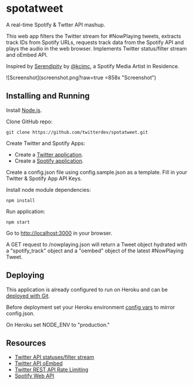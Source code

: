 spotatweet
==========

A real-time Spotify &amp; Twtter API mashup.

This web app filters the Twitter stream for #NowPlaying tweets, extracts track IDs from Spotify URLs, requests track data from the Spotify API and plays the audio in the web browser. Implements Twitter status/filter stream and oEmbed API.

Inspired by [Serendipity](https://www.spotify.com/us/arts/serendipity/) by [@kcimc](https://twitter.com/kcimc), a Spotify Media Artist in Residence.

![Screenshot](screenshot.png?raw=true =858x "Screenshot")

Installing and Running
----

Install [Node.js](http://nodejs.org/).

Clone GitHub repo:

```
git clone https://github.com/twitterdev/spotatweet.git
```

Create Twitter and Spotify Apps:

- Create a [Twitter application](https://apps.twitter.com).
- Create a [Spotify application](https://developer.spotify.com/my-applications).

Create a config.json file using config.sample.json as a template. Fill in your Twitter & Spotify App API Keys.

Install node module dependencies:

```
npm install 
```

Run application:

```
npm start
```

Go to [http://localhost:3000](http://localhost:3000) in your browser.

A GET request to /nowplaying.json will return a Tweet object hydrated with a "spotify_track" object and a "oembed" object of the latest #NowPlaying Tweet.

Deploying
---
This application is already configured to run on Heroku and can be [deployed with Git](https://devcenter.heroku.com/articles/git).

Before deployment set your Heroku environment [config vars](https://devcenter.heroku.com/articles/config-vars) to mirror config.json.

On Heroku set NODE_ENV to "production."


Resources
----
- [Twitter API statuses/filter stream](https://dev.twitter.com/docs/api/1.1/post/statuses/filter)
- [Twitter API oEmbed](https://dev.twitter.com/docs/api/1/get/statuses/oembed)
- [Twitter REST API Rate Limiting](https://dev.twitter.com/docs/rate-limiting/1.1)
- [Spotify Web API](https://developer.spotify.com/web-api/)
